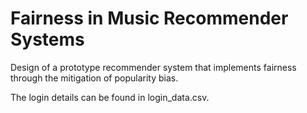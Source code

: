 # Fairness in Music Recommender Systems

Design of a prototype recommender system that implements fairness through the mitigation of popularity bias. 

The login details can be found in login_data.csv. 


